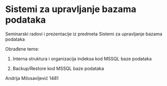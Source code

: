 # Sistemi za upravljanje bazama podataka

Seminarski radovi i prezentacije iz predmeta Sistemi za upravljanje bazama podataka

Obrađene teme:

1. Interna struktura i organizacija indeksa kod MSSQL baze podataka

2. Backup/Restore kod MSSQL baze podataka

Andrija Milosavljević 1481
